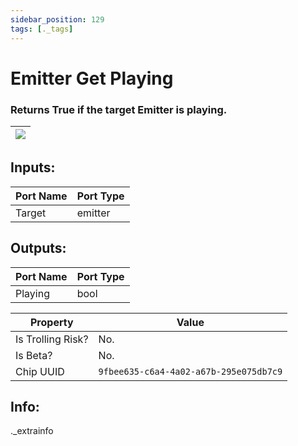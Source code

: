 ```yaml
---
sidebar_position: 129
tags: [._tags]
---
```


# Emitter Get Playing


### Returns True if the target Emitter is playing.

| ![](https://images-ext-2.discordapp.net/external/MPmIaQzlEPmgGWlgi-WxBBXt0Bjv_zWPkg1y1f_sy3s/https/www.recroomcircuits.com/image/circuit/absolute-value?width=206&height=108) |
|-----|

## Inputs:
| Port Name | Port Type |
|-----------|-----------|
| Target | emitter |

## Outputs:
| Port Name | Port Type |
|-----------|-----------|
| Playing | bool | 

| Property  | Value |
|-------------------|-----------|
| Is Trolling Risk? | No. |
| Is Beta? | No. |
| Chip UUID | `9fbee635-c6a4-4a02-a67b-295e075db7c9` |

## Info:
._extrainfo